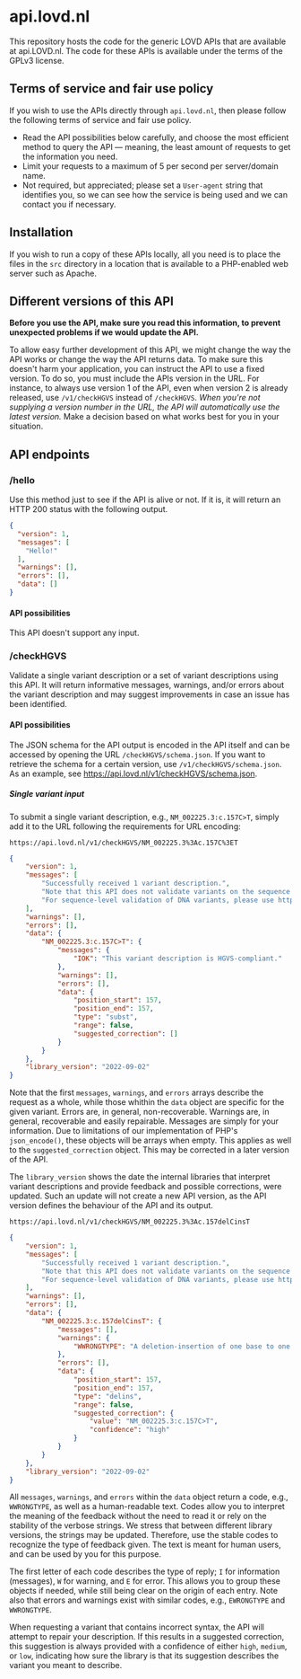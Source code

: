 # api.lovd.nl
This repository hosts the code for the generic LOVD APIs
 that are available at api.LOVD.nl.
The code for these APIs is available under the terms of the GPLv3 license.





<!-- Based on the LOVD3 manual -->
## Terms of service and fair use policy
If you wish to use the APIs directly through `api.lovd.nl`, then please follow
 the following terms of service and fair use policy.

- Read the API possibilities below carefully, and choose the most efficient
   method to query the API &mdash; meaning, the least amount of requests to get
   the information you need.
- Limit your requests to a maximum of 5 per second per server/domain name.
- Not required, but appreciated; please set a `User-agent` string that
   identifies you, so we can see how the service is being used and we can
   contact you if necessary.





## Installation
If you wish to run a copy of these APIs locally, all you need is to place the
 files in the `src` directory in a location that is available to a PHP-enabled
 web server such as Apache.





<!-- Based on the LOVD3 manual -->
## Different versions of this API
**Before you use the API, make sure you read this information, to prevent
 unexpected problems if we would update the API.**

To allow easy further development of this API,
 we might change the way the API works or change the way the API returns data.
To make sure this doesn't harm your application,
 you can instruct the API to use a fixed version.
To do so, you must include the APIs version in the URL.
For instance, to always use version 1 of the API,
 even when version 2 is already released, use
 `/v1/checkHGVS` instead of `/checkHGVS`.
_When you're not supplying a version number in the URL,
 the API will automatically use the latest version._
Make a decision based on what works best for you in your situation.





## API endpoints
### /hello
Use this method just to see if the API is alive or not.
If it is, it will return an HTTP 200 status with the following output.
```json
{
  "version": 1,
  "messages": [
    "Hello!"
  ],
  "warnings": [],
  "errors": [],
  "data": []
}
```

#### API possibilities
This API doesn't support any input.



### /checkHGVS
Validate a single variant description or
 a set of variant descriptions using this API.
It will return informative messages, warnings, and/or errors about the variant
 description and may suggest improvements in case an issue has been identified.

#### API possibilities
The JSON schema for the API output is encoded in the API itself and can be
 accessed by opening the URL `/checkHGVS/schema.json`.
If you want to retrieve the schema for a certain version,
 use `/v1/checkHGVS/schema.json`.
As an example, see https://api.lovd.nl/v1/checkHGVS/schema.json.

##### Single variant input
To submit a single variant description, e.g., `NM_002225.3:c.157C>T`, simply add
 it to the URL following the requirements for URL encoding:
```
https://api.lovd.nl/v1/checkHGVS/NM_002225.3%3Ac.157C%3ET
```
```json
{
    "version": 1,
    "messages": [
        "Successfully received 1 variant description.",
        "Note that this API does not validate variants on the sequence level, but only checks if the variant description follows the HGVS nomenclature rules.",
        "For sequence-level validation of DNA variants, please use https:\/\/variantvalidator.org."
    ],
    "warnings": [],
    "errors": [],
    "data": {
        "NM_002225.3:c.157C>T": {
            "messages": {
                "IOK": "This variant description is HGVS-compliant."
            },
            "warnings": [],
            "errors": [],
            "data": {
                "position_start": 157,
                "position_end": 157,
                "type": "subst",
                "range": false,
                "suggested_correction": []
            }
        }
    },
    "library_version": "2022-09-02"
}
```

Note that the first `messages`, `warnings`, and `errors` arrays describe the
 request as a whole, while those whithin the `data` object are specific for the
 given variant.
Errors are, in general, non-recoverable.
Warnings are, in general, recoverable and easily repairable.
Messages are simply for your information.
Due to limitations of our implementation of PHP's `json_encode()`, these objects
 will be arrays when empty.
This applies as well to the `suggested_correction` object.
This may be corrected in a later version of the API.

The `library_version` shows the date the internal libraries that interpret
 variant descriptions and provide feedback and possible corrections, were
 updated.
Such an update will not create a new API version, as the API version defines
 the behaviour of the API and its output.

```
https://api.lovd.nl/v1/checkHGVS/NM_002225.3%3Ac.157delCinsT
```
```json
{
    "version": 1,
    "messages": [
        "Successfully received 1 variant description.",
        "Note that this API does not validate variants on the sequence level, but only checks if the variant description follows the HGVS nomenclature rules.",
        "For sequence-level validation of DNA variants, please use https:\/\/variantvalidator.org."
    ],
    "warnings": [],
    "errors": [],
    "data": {
        "NM_002225.3:c.157delCinsT": {
            "messages": [],
            "warnings": {
                "WWRONGTYPE": "A deletion-insertion of one base to one base should be described as a substitution. Please rewrite \"delCinsT\" to \"C>T\"."
            },
            "errors": [],
            "data": {
                "position_start": 157,
                "position_end": 157,
                "type": "delins",
                "range": false,
                "suggested_correction": {
                    "value": "NM_002225.3:c.157C>T",
                    "confidence": "high"
                }
            }
        }
    },
    "library_version": "2022-09-02"
}
```

All `messages`, `warnings`, and `errors` within the `data` object return a code,
 e.g., `WWRONGTYPE`, as well as a human-readable text.
Codes allow you to interpret the meaning of the feedback without the need to
 read it or rely on the stability of the verbose strings.
We stress that between different library versions, the strings may be updated.
Therefore, use the stable codes to recognize the type of feedback given.
The text is meant for human users, and can be used by you for this purpose.

The first letter of each code describes the type of reply;
 `I` for information (messages), `W` for warning, and `E` for error.
This allows you to group these objects if needed, while still being clear on the
 origin of each entry.
Note also that errors and warnings exist with similar codes, e.g., `EWRONGTYPE`
 and `WWRONGTYPE`. 

When requesting a variant that contains incorrect syntax, the API will attempt
 to repair your description.
If this results in a suggested correction, this suggestion is always provided
 with a confidence of either `high`, `medium`, or `low`, indicating how sure the
 library is that its suggestion describes the variant you meant to describe.
